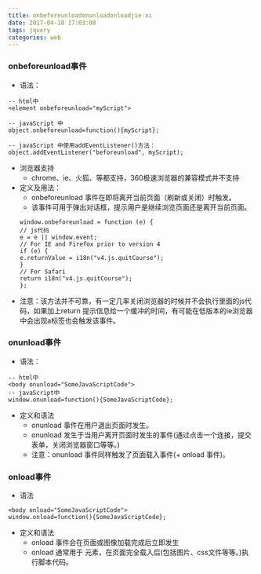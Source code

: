 ```yaml
---
title: onbeforeunloadonunloadonloadjie-xi
date: 2017-04-18 17:03:08
tags: jquery
categories: web
---
```


### onbeforeunload事件
- 语法：

```
-- html中
<element onbeforeunload="myScript">

-- javaScript 中
object.onbeforeunload=function(){myScript};

-- javaScript 中使用addEventListener()方法：
object.addEventListener("beforeunload", myScript);
```

- 浏览器支持
    - chrome、ie、火狐、等都支持，360极速浏览器的兼容模式并不支持
- 定义及用法：
    - onbeforeunload 事件在即将离开当前页面（刷新或关闭）时触发。
    - 该事件可用于弹出对话框，提示用户是继续浏览页面还是离开当前页面。
    ```
    window.onbeforeunload = function (e) {
    // js代码
    e = e || window.event;
    // For IE and Firefox prior to version 4
    if (e) {
    e.returnValue = i18n("v4.js.quitCourse");
    }
    // For Safari
    return i18n("v4.js.quitCourse");
    };
    ```
- 注意：该方法并不可靠，有一定几率关闭浏览器的时候并不会执行里面的js代码，如果加上return 提示信息给一个缓冲的时间，有可能在低版本的ie浏览器中会出现a标签也会触发该事件。

### onunload事件
- 语法：
```
-- html中
<body onunload="SomeJavaScriptCode">
-- javaScript中
window.onunload=function(){SomeJavaScriptCode};
```
- 定义和语法
    + onunload 事件在用户退出页面时发生。
    + onunload 发生于当用户离开页面时发生的事件(通过点击一个连接，提交表单，关闭浏览器窗口等等。)
    + 注意：onunload 事件同样触发了页面载入事件(+ onload 事件)。
### onload事件
- 语法
```
<body onload="SomeJavaScriptCode">
window.onload=function(){SomeJavaScriptCode};
```
- 定义和语法
    + onload 事件会在页面或图像加载完成后立即发生
    + onload 通常用于 <body> 元素，在页面完全载入后(包括图片、css文件等等。)执行脚本代码。


